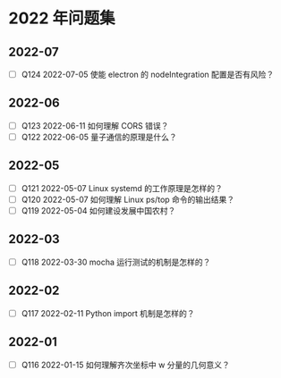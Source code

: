 # 2022 年问题集

## 2022-07

- [ ] Q124 2022-07-05 使能 electron 的 nodeIntegration 配置是否有风险？

## 2022-06

- [ ] Q123 2022-06-11 如何理解 CORS 错误？
- [ ] Q122 2022-06-05 量子通信的原理是什么？

## 2022-05

- [ ] Q121 2022-05-07 Linux systemd 的工作原理是怎样的？
- [ ] Q120 2022-05-07 如何理解 Linux ps/top 命令的输出结果？
- [ ] Q119 2022-05-04 如何建设发展中国农村？

## 2022-03

- [ ] Q118 2022-03-30 mocha 运行测试的机制是怎样的？

## 2022-02

- [ ] Q117 2022-02-11 Python import 机制是怎样的？

## 2022-01

- [ ] Q116 2022-01-15 如何理解齐次坐标中 w 分量的几何意义？
